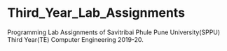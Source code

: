 # Third_Year_Lab_Assignments
Programming Lab Assignments of Savitribai Phule Pune University(SPPU) Third Year(TE) Computer Engineering 2019-20.

